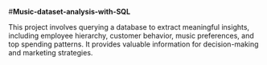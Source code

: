
#**Music-dataset-analysis-with-SQL**

This project involves querying a database to extract meaningful insights, including employee hierarchy, customer behavior, music preferences, and top spending patterns. It provides valuable information for decision-making and marketing strategies.
